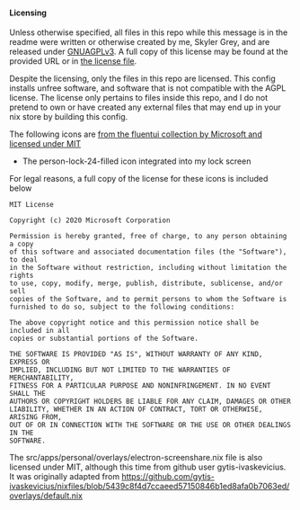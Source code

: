 #### Licensing
Unless otherwise specified, all files in this repo while this message is in the readme were written or otherwise created by me, 
Skyler Grey, and are released under [GNUAGPLv3](https://www.gnu.org/licenses/agpl-3.0.html). A full copy of this license may be 
found at the provided URL or in [the license file](./LICENSE).

Despite the licensing, only the files in this repo are licensed. This config installs unfree software, and software that is not
compatible with the AGPL license. The license only pertains to files inside this repo, and I do not pretend to own or have created
any external files that may end up in your nix store by building this config.

The following icons are [from the fluentui collection by Microsoft and licensed under MIT](https://github.com/microsoft/fluentui-system-icons/blob/master/LICENSE)
- The person-lock-24-filled icon integrated into my lock screen

For legal reasons, a full copy of the license for these icons is included below
```
MIT License

Copyright (c) 2020 Microsoft Corporation

Permission is hereby granted, free of charge, to any person obtaining a copy
of this software and associated documentation files (the "Software"), to deal
in the Software without restriction, including without limitation the rights
to use, copy, modify, merge, publish, distribute, sublicense, and/or sell
copies of the Software, and to permit persons to whom the Software is
furnished to do so, subject to the following conditions:

The above copyright notice and this permission notice shall be included in all
copies or substantial portions of the Software.

THE SOFTWARE IS PROVIDED "AS IS", WITHOUT WARRANTY OF ANY KIND, EXPRESS OR
IMPLIED, INCLUDING BUT NOT LIMITED TO THE WARRANTIES OF MERCHANTABILITY,
FITNESS FOR A PARTICULAR PURPOSE AND NONINFRINGEMENT. IN NO EVENT SHALL THE
AUTHORS OR COPYRIGHT HOLDERS BE LIABLE FOR ANY CLAIM, DAMAGES OR OTHER
LIABILITY, WHETHER IN AN ACTION OF CONTRACT, TORT OR OTHERWISE, ARISING FROM,
OUT OF OR IN CONNECTION WITH THE SOFTWARE OR THE USE OR OTHER DEALINGS IN THE
SOFTWARE.
```

The src/apps/personal/overlays/electron-screenshare.nix file is also licensed under MIT, although this time from github user gytis-ivaskevicius.
It was originally adapted from https://github.com/gytis-ivaskevicius/nixfiles/blob/5439c8f4d7ccaeed57150846b1ed8afa0b7063ed/overlays/default.nix
